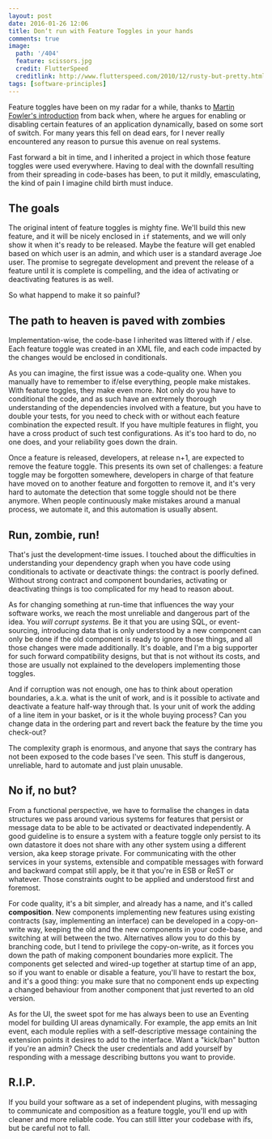 ```yaml
---
layout: post
date: 2016-01-26 12:06
title: Don‘t run with Feature Toggles in your hands
comments: true
image:
  path: '/404'
  feature: scissors.jpg
  credit: FlutterSpeed
  creditlink: http://www.flutterspeed.com/2010/12/rusty-but-pretty.html
tags: [software-principles]
---
```

Feature toggles have been on my radar for a while, thanks to [Martin Fowler's introduction][fowler-toggles] from back when, where he argues for enabling or disabling certain features of an application dynamically, based on some sort of switch. For many years this fell on dead ears, for I never really encountered any reason to pursue this avenue on real systems.

Fast forward a bit in time, and I inherited a project in which those feature toggles were used everywhere. Having to deal with the downfall resulting from their spreading in code-bases has been, to put it mildly, emasculating, the kind of pain I imagine child birth must induce.

## The goals

The original intent of feature toggles is mighty fine. We'll build this new feature, and it will be nicely enclosed in `if` statements, and we will only show it when it's ready to be released. Maybe the feature will get enabled based on which user is an admin, and which user is a standard average Joe user. The promise to segregate development and prevent the release of a feature until it is complete is compelling, and the idea of activating or deactivating features is as well.

So what happend to make it so painful?

## The path to heaven is paved with zombies

Implementation-wise, the code-base I inherited was littered with if / else. Each feature toggle was created in an XML file, and each code impacted by the changes would be enclosed in conditionals.

As you can imagine, the first issue was a code-quality one. When you manually have to remember to if/else everything, people make mistakes. With feature toggles, they make even more. Not only do you have to conditional the code, and as such have an extremely thorough understanding of the dependencies involved with a feature, but you have to double your tests, for you need to check with or without each feature combination the expected result. If you have multiple features in flight, you have a cross product of such test configurations. As it's too hard to do, no one does, and your reliability goes down the drain.

Once a feature is released, developers, at release n+1, are expected to remove the feature toggle. This presents its own set of challenges: a feature toggle may  be forgotten somewhere, developers in charge of that feature have moved on to another feature and forgotten to remove it, and it's very hard to automate the detection that some toggle should not be there anymore. When people continuously make mistakes around a manual process, we automate it, and this automation is usually absent.

## Run, zombie, run!

That's just the development-time issues. I touched about the difficulties in understanding your dependency graph when you have code using conditionals to activate or deactivate things: the contract is poorly defined. Without strong contract and component boundaries, activating or deactivating things is too complicated for my head to reason about.

As for changing something at run-time that influences the way your software works, we reach the most unreliable and dangerous part of the idea. You *will corrupt systems*. Be it that you are using SQL, or event-sourcing, introducing data that is only understood by a new component can only be done if the old component is ready to ignore those things, and all those changes were made additionally. It's doable, and I'm a big supporter for such forward compatibility designs, but that is not without its costs, and those are usually not explained to the developers implementing those toggles.

And if corruption was not enough, one has to think about operation boundaries, a.k.a. what is the unit of work, and is it possible to activate and deactivate a feature half-way through that. Is your unit of work the adding of a line item in your basket, or is it the whole buying process? Can you change data in the ordering part and revert back the feature by the time you check-out?

The complexity graph is enormous, and anyone that says the contrary has not been exposed to the code bases I've seen. This stuff is dangerous, unreliable, hard to automate and just plain unusable.

## No if, no but?

From a functional perspective, we have to formalise the changes in data structures we pass around various systems for features that persist or message data to be able to be activated or deactivated independently. A good guideline is to ensure a system with a feature toggle only persist to its own datastore it does not share with any other system using a different version, aka keep storage private. For communicating with the other services in your systems, extensible and compatible messages with forward and backward compat still apply, be it that you're in ESB or ReST or whatever. Those constraints ought to be applied and understood first and foremost.

For  code quality, it's a bit simpler, and already has a name, and it's called **composition**. New components implementing new features using existing contracts (say, implementing an interface) can be developed in a copy-on-write way, keeping the old and the new components in your code-base, and switching at will between the two. Alternatives allow you to do this by branching code, but I tend to privilege the copy-on-write, as it forces you down the path of making component boundaries more explicit. The components get selected and wired-up together at startup time of an app, so if you want to enable or disable a feature, you'll have to restart the box, and it's a good thing: you make sure that no component ends up expecting a changed behaviour from another component that just reverted to an old version.

As for the UI, the sweet spot for me has always been to use an Eventing model for building UI areas dynamically. For example, the app emits an Init event, each module replies with a self-descriptive message containing the extension points it desires to add to the interface. Want a "kick/ban" button if you're an admin? Check the user credentials and add yourself by responding with a message describing buttons you want to provide.

## R.I.P.

If you build your software as a set of independent plugins, with messaging to communicate and composition as a feature toggle, you'll end up with cleaner and more reliable code. You can still litter your codebase with ifs, but be careful not to fall.

[fowler-toggles]: <http://martinfowler.com/bliki/FeatureToggle.html>

